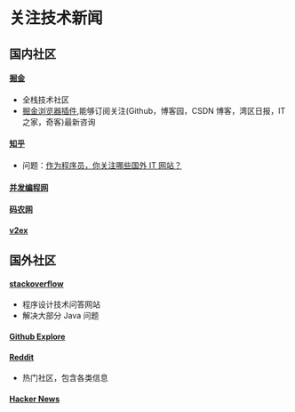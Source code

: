 # 关注技术新闻


## 国内社区
#### [掘金](https://juejin.im/)
+ 全栈技术社区
+ [掘金浏览器插件](https://juejin.im/extension),能够订阅关注(Github，博客园，CSDN 博客，湾区日报，IT 之家，奇客)最新咨询

#### [知乎](https://www.zhihu.com/)
+ 问题：[作为程序员，你关注哪些国外 IT 网站？](https://www.zhihu.com/question/26155575)

#### [并发编程网](http://ifeve.com/category/java/)

#### [码农网](http://www.codeceo.com/)

#### [v2ex](https://www.v2ex.com/)

## 国外社区
#### [stackoverflow](https://stackoverflow.com/)
+ 程序设计技术问答网站
+ 解决大部分 Java 问题

#### [Github Explore](https://github.com/explore)
#### [Reddit](https://www.reddit.com/)
- 热门社区，包含各类信息

#### [Hacker News](https://news.ycombinator.com/)

